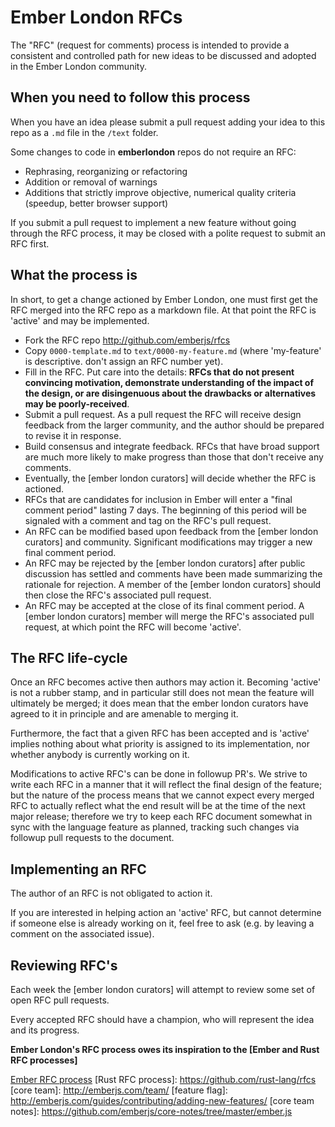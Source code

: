 # Ember London RFCs

The "RFC" (request for comments) process is intended to provide a
consistent and controlled path for new ideas to be discussed and adopted in the
Ember London community.

## When you need to follow this process

When you have an idea please submit a pull request adding your idea to this
repo as a `.md` file in the `/text` folder.

Some changes to code in **emberlondon** repos do not require an RFC:

   - Rephrasing, reorganizing or refactoring
   - Addition or removal of warnings
   - Additions that strictly improve objective, numerical quality
criteria (speedup, better browser support)

If you submit a pull request to implement a new feature without going
through the RFC process, it may be closed with a polite request to
submit an RFC first.

## What the process is

In short, to get a change actioned by Ember London, one must first get the
RFC merged into the RFC repo as a markdown file. At that point the RFC
is 'active' and may be implemented.

* Fork the RFC repo http://github.com/emberjs/rfcs
* Copy `0000-template.md` to `text/0000-my-feature.md` (where
'my-feature' is descriptive. don't assign an RFC number yet).
* Fill in the RFC. Put care into the details: **RFCs that do not
present convincing motivation, demonstrate understanding of the
impact of the design, or are disingenuous about the drawbacks or
alternatives may be poorly-received**.
* Submit a pull request. As a pull request the RFC will receive design
feedback from the larger community, and the author should be prepared
to revise it in response.
* Build consensus and integrate feedback. RFCs that have broad support
are much more likely to make progress than those that don't receive any
comments.
* Eventually, the [ember london curators] will decide whether the RFC is actioned.
* RFCs that are candidates for inclusion in Ember will enter a "final comment
period" lasting 7 days. The beginning of this period will be signaled with a
comment and tag on the RFC's pull request.
* An RFC can be modified based upon feedback from the [ember london curators] and community.
Significant modifications may trigger a new final comment period.
* An RFC may be rejected by the [ember london curators] after public discussion has settled
and comments have been made summarizing the rationale for rejection. A member of
the [ember london curators] should then close the RFC's associated pull request.
* An RFC may be accepted at the close of its final comment period. A [ember london curators]
member will merge the RFC's associated pull request, at which point the RFC will
become 'active'.

## The RFC life-cycle

Once an RFC becomes active then authors may action it. Becoming 'active' is not a rubber
stamp, and in particular still does not mean the feature will ultimately
be merged; it does mean that the ember london curators have agreed to it in principle
and are amenable to merging it.

Furthermore, the fact that a given RFC has been accepted and is
'active' implies nothing about what priority is assigned to its
implementation, nor whether anybody is currently working on it.

Modifications to active RFC's can be done in followup PR's. We strive
to write each RFC in a manner that it will reflect the final design of
the feature; but the nature of the process means that we cannot expect
every merged RFC to actually reflect what the end result will be at
the time of the next major release; therefore we try to keep each RFC
document somewhat in sync with the language feature as planned,
tracking such changes via followup pull requests to the document.

## Implementing an RFC

The author of an RFC is not obligated to action it.

If you are interested in helping action an 'active'
RFC, but cannot determine if someone else is already working on it,
feel free to ask (e.g. by leaving a comment on the associated issue).

## Reviewing RFC's

Each week the [ember london curators] will attempt to review some set of open RFC
pull requests.

Every accepted RFC should have a champion, who will represent
the idea and its progress.

**Ember London's RFC process owes its inspiration to the [Ember and Rust RFC processes]**

[Ember RFC process](https://github.com/emberjs/rfcs)
[Rust RFC process]: https://github.com/rust-lang/rfcs
[core team]: http://emberjs.com/team/
[feature flag]: http://emberjs.com/guides/contributing/adding-new-features/
[core team notes]: https://github.com/emberjs/core-notes/tree/master/ember.js
